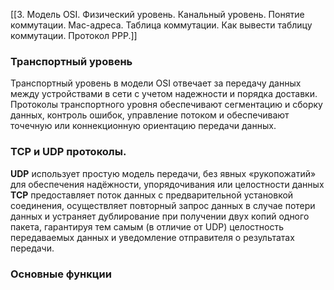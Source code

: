 
[[3. Модель OSI. Физический уровень. Канальный уровень. Понятие коммутации. Mac-адреса. Таблица коммутации. Как вывести таблицу коммутации. Протокол PPP.]]

### Транспортный уровень
Транспортный уровень в модели OSI отвечает за передачу данных между устройствами в сети с учетом надежности и порядка доставки. Протоколы транспортного уровня обеспечивают сегментацию и сборку данных, контроль ошибок, управление потоком и обеспечивают точечную или коннекционную ориентацию передачи данных.

### TCP и UDP протоколы. 
**UDP** использует простую модель передачи, без явных «рукопожатий» для обеспечения надёжности, упорядочивания или целостности данных
**TCP** предоставляет поток данных с предварительной установкой соединения, осуществляет повторный запрос данных в случае потери данных и устраняет дублирование при получении двух копий одного пакета, гарантируя тем самым (в отличие от UDP) целостность передаваемых данных и уведомление отправителя о результатах передачи.

### Основные функции
